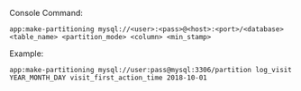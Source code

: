 Console Command:

`app:make-partitioning mysql://<user>:<pass>@<host>:<port>/<database> <table_name> <partition_mode> <column> <min_stamp>`

Example:

`app:make-partitioning mysql://user:pass@mysql:3306/partition log_visit YEAR_MONTH_DAY visit_first_action_time 2018-10-01`
